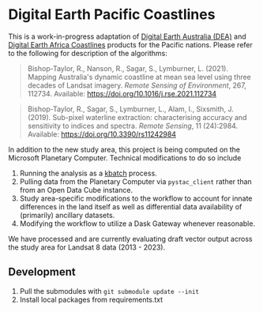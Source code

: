 # Digital Earth Pacific Coastlines

This is a work-in-progress adaptation of [Digital Earth Australia (DEA)](https://github.com/GeoscienceAustralia/dea-coastlines) and [Digital Earth
Africa
Coastlines](https://github.com/digitalearthafrica/deafrica-coastlines) products
for the Pacific nations. Please refer to the following for
description of the algorithms:

> Bishop-Taylor, R., Nanson, R., Sagar, S., Lymburner, L. (2021). Mapping
> Australia's dynamic coastline at mean sea level using three decades of Landsat
> imagery. _Remote Sensing of Environment_, 267, 112734. Available:
> https://doi.org/10.1016/j.rse.2021.112734

> Bishop-Taylor, R., Sagar, S., Lymburner, L., Alam, I., Sixsmith, J. (2019). Sub-pixel waterline extraction: characterising accuracy and sensitivity to indices and spectra. _Remote Sensing_, 11 (24):2984. Available: https://doi.org/10.3390/rs11242984

In addition to the new study area, this project is being computed on the
Microsoft Planetary Computer. Technical modifications to do so include

1. Running the analysis as a [kbatch](https://github.com/kbatch-dev/kbatch)
   process.
2. Pulling data from the Planetary Computer via `pystac_client` rather than from
   an Open Data Cube instance.
3. Study area-specific modifications to the workflow to account for innate
   differences in the land itself as well as differential data availability of
   (primarily) ancillary datasets.
4. Modifying the workflow to utilize a Dask Gateway whenever reasonable.

We have processed and are currently evaluating draft vector output across the
study area for Landsat 8 data (2013 - 2023).

## Development

1. Pull the submodules with `git submodule update --init`
2. Install local packages from requirements.txt
